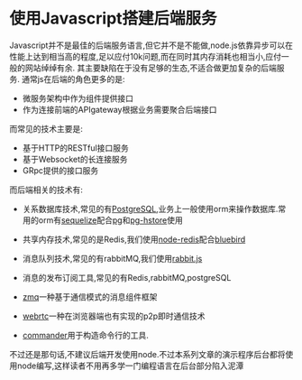 # 使用Javascript搭建后端服务

Javascript并不是最佳的后端服务语言,但它并不是不能做,node.js依靠异步可以在性能上达到相当高的程度,足以应付10k问题,而在同时其内存消耗也相当小,应付一般的网站绰绰有余.
其主要缺陷在于没有足够的生态,不适合做更加复杂的后端服务.
通常js在后端的角色更多的是:

+ 微服务架构中作为组件提供接口
+ 作为连接前端的APIgateway根据业务需要聚合后端接口

而常见的技术主要是:

+ 基于HTTP的RESTful接口服务
+ 基于Websocket的长连接服务
+ GRpc提供的接口服务

而后端相关的技术有:

+ 关系数据库技术,常见的有[PostgreSQL](http://www.postgres.cn/docs/10/),业务上一般使用orm来操作数据库.常用的orm有[sequelize](http://docs.sequelizejs.com/)配合[pg](https://github.com/brianc/node-postgres)和[pg-hstore](https://github.com/scarney81/pg-hstore)使用
+ 共享内存技术,常见的是Redis,我们使用[node-redis](http://redis.js.org/)配合[bluebird](https://github.com/petkaantonov/bluebird)
+ 消息队列技术,常见的有rabbitMQ,我们使用[rabbit.js](https://github.com/squaremo/rabbit.js)
+ 消息的发布订阅工具,常见的有Redis,rabbitMQ,postgreSQL

+ [zmq](http://zeromq.org/)一种基于通信模式的消息组件框架
+ [webrtc](https://github.com/node-webrtc/node-webrtc)一种在浏览器端也有实现的p2p即时通信技术
+ [commander](https://github.com/tj/commander.js)用于构造命令行的工具.

不过还是那句话,不建议后端开发使用node.不过本系列文章的演示程序后台都将使用node编写,这样读者不用再多学一门编程语言在后台部分陷入泥潭
